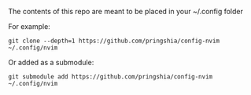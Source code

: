 The contents of this repo are meant to be placed in your ~/.config folder

For example:
```
git clone --depth=1 https://github.com/pringshia/config-nvim ~/.config/nvim
```

Or added as a submodule:
```
git submodule add https://github.com/pringshia/config-nvim ~/.config/nvim
```
